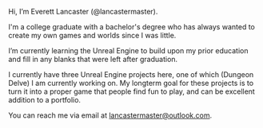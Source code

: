 Hi, I’m Everett Lancaster (@lancastermaster).

I'm a college graduate with a bachelor's degree who has always wanted to create my own games and worlds since I was little. 

I’m currently learning the Unreal Engine to build upon my prior education and fill in any blanks that were left after graduation.

I currently have three Unreal Engine projects here, one of which (Dungeon Delve) I am currently working on. 
My longterm goal for these projects is to turn it into a proper game that people find fun to play, and can be excellent addition to a portfolio.

You can reach me via email at lancastermaster@outlook.com.

<!---
lancastermaster/lancastermaster is a ✨ special ✨ repository because its `README.md` (this file) appears on your GitHub profile.
You can click the Preview link to take a look at your changes.
--->
